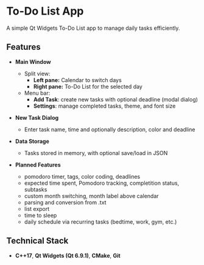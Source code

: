 # To-Do List App

A simple Qt Widgets To-Do List app to manage daily tasks efficiently.

## Features

- **Main Window**
  - Split view:
    - **Left pane:** Calendar to switch days  
    - **Right pane:** To-Do List for the selected day
  - Menu bar:
    - **Add Task**: create new tasks with optional deadline (modal dialog)
    - **Settings**: manage completed tasks, theme, and font size

- **New Task Dialog**
  - Enter task name, time and optionally description, color and deadline

- **Data Storage**
  - Tasks stored in memory, with optional save/load in JSON

- **Planned Features**

  - pomodoro timer, tags, color coding, deadlines
  - expected time spent, Pomodoro tracking, completition status, subtasks
  - custom month switching, month label above calendar
  - parsing and conversion from .txt
  - list export
  - time to sleep
  - daily schedule via recurring tasks (bedtime, work, gym, etc.)

## Technical Stack

- **C++17**, **Qt Widgets (Qt 6.9.1)**, **CMake**, **Git**

